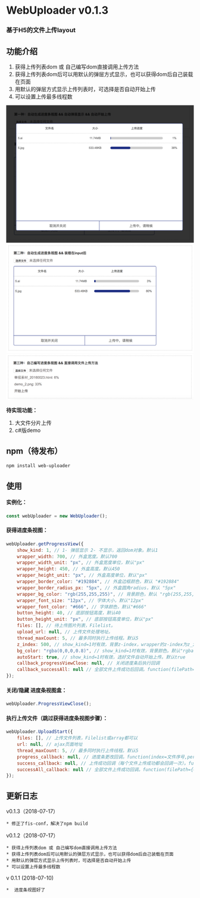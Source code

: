 WebUploader v0.1.3
===

### 基于H5的文件上传layout

功能介绍
---
1. 获得上传列表dom 或 自己编写dom直接调用上传方法 
1. 获得上传列表dom后可以用默认的弹层方式显示，也可以获得dom后自己装载在页面 
1. 用默认的弹层方式显示上传列表时，可选择是否自动开始上传 
1. 可以设置上传最多线程数 

![demo_1](https://github.com/agulado/WebUploader/blob/master/demo/demo_1.png)
![demo_2](https://github.com/agulado/WebUploader/blob/master/demo/demo_2.png)
![demo_3](https://github.com/agulado/WebUploader/blob/master/demo/demo_3.png)

**待实现功能：**
1. 大文件分片上传 
1. c#版demo

npm（待发布）
---
```sh
npm install web-uploader
```
使用
---
#### 实例化：
```javascript
const webUploader = new WebUploader();
```
#### 获得进度条视图：
```javascript
webUploader.getProgressView({
	show_kind: 1, // 1- 弹层显示 2- 不显示，返回dom对象。默认1
	wrapper_width: 700, // 外盒宽度。默认700
	wrapper_width_unit: "px", // 外盒宽度单位，默认"px"
	wrapper_height: 450, // 外盒高度。默认450
	wrapper_height_unit: "px", // 外盒高度单位，默认"px"
	wrapper_border_color: "#192884", // 外盒边框颜色，默认 "#192884"
	wrapper_border_radius_px: "5px", // 外盒圆角radius，默认 "5px"
	wrapper_bg_color: "rgb(255,255,255)", // 背景颜色，默认 "rgb(255,255,255)"
	wrapper_font_size: "12px", // 字体大小，默认"12px"
	wrapper_font_color: "#666", // 字体颜色，默认"#666"
	button_height: 40, // 底部按钮高度，默认40
	button_height_unit: "px", // 底部按钮高度单位，默认"px"
	files: [], // 待上传图片列表，Filelist。
	upload_url: null, // 上传文件处理地址。
	thread_maxCount: 5, // 最多同时执行上传线程。默认5
	z_index: 500, // show_kind=1时有效，背景z-index，wrapper的z-index为z_index+1。默认500
	bg_color: "rgba(0,0,0,0.8)", // show_kind=1时有效，背景颜色。默认"rgba(0,0,0,0.8)"
	autoStart: true, // show_kind=1时有效，选好文件自动开始上传。默认true
	callback_progressViewClose: null, // 关闭进度条后执行回调
	callback_successAll: null // 全部文件上传成功后回调。function(filePath={0:文件0路径,1:文件1路径,n:文件n路径}){}
});
```
#### 关闭/隐藏 进度条视图盒：
```javascript
webUploader.ProgressViewClose();
```
#### 执行上传文件（跳过获得进度条视图步骤）：
```javascript
webUploader.UploadStart({
	files: [], // 上传文件列表，Filelist或array都可以
	url: null, // ajax页面地址
	thread_maxCount: 5, // 最多同时执行上传线程。默认5
	progress_callback: null, // 进度条更改回调。function(index=文件序号,percent=上传百分比)
	success_callback: null, // 上传成功回调（每个文件上传成功都会回调一次）。function(index=文件序号,filePath=上传后文件路径)
	successAll_callback: null // 全部文件上传成功回调。function(filePath={0:文件0路径,1:文件1路径,n:文件n路径}){}
});     
```
更新日志
---
v0.1.3（2018-07-17）

	* 修正了fis-conf，解决了npm build
v0.1.2（2018-07-17）

	* 获得上传列表dom 或 自己编写dom直接调用上传方法 
	* 获得上传列表dom后可以用默认的弹层方式显示，也可以获得dom后自己装载在页面 
	* 用默认的弹层方式显示上传列表时，可选择是否自动开始上传 
	* 可以设置上传最多线程数
v 0.1.1 (2018-07-10)

	*  进度条视图好了
